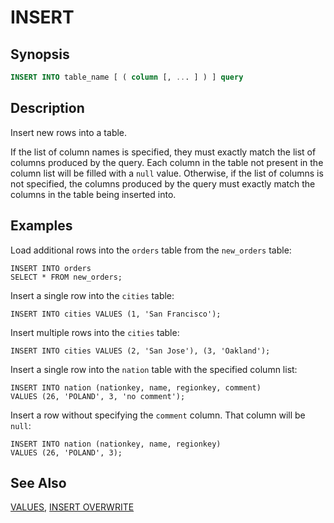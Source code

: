 
INSERT
======

Synopsis
--------

``` sql
INSERT INTO table_name [ ( column [, ... ] ) ] query
```

Description
-----------

Insert new rows into a table.

If the list of column names is specified, they must exactly match the list of columns produced by the query. Each column in the table not present in the column list will be filled with a `null` value. Otherwise, if the list of columns is not specified, the columns produced by the query must exactly match the columns in the table being inserted into.

Examples
--------

Load additional rows into the `orders` table from the `new_orders` table:

    INSERT INTO orders
    SELECT * FROM new_orders;

Insert a single row into the `cities` table:

    INSERT INTO cities VALUES (1, 'San Francisco');

Insert multiple rows into the `cities` table:

    INSERT INTO cities VALUES (2, 'San Jose'), (3, 'Oakland');

Insert a single row into the `nation` table with the specified column list:

    INSERT INTO nation (nationkey, name, regionkey, comment)
    VALUES (26, 'POLAND', 3, 'no comment');

Insert a row without specifying the `comment` column. That column will be `null`:

    INSERT INTO nation (nationkey, name, regionkey)
    VALUES (26, 'POLAND', 3);

See Also
--------

[VALUES](./values.md), [INSERT OVERWRITE](./insert-overwrite.md)